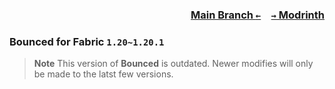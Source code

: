 ### <p align=right>[Main Branch `←`](https://github.com/KessokuTeaTime/Bounced)&emsp;[`→` Modrinth](https://modrinth.com/mod/bounced)</p>

### Bounced for Fabric `1.20~1.20.1`

> **Note**
> This version of **Bounced** is outdated. Newer modifies will only be made to the latst few versions.
